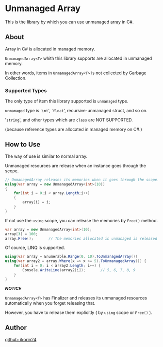 # Unmanaged Array

This is the library by which you can use unmanaged array in C#.

## About

Array in C# is allocated in managed memory.

```UnmanagedArray<T>``` whith this library supports are allocated in unmanaged memory.

In other words, items in ```UnmanagedArray<T>``` is not collected by Garbage Collection.

### Supported Types

The only type of item this library supported is ```unmanaged``` type.

```unmanaged``` type is '```int```', '```float```', recursive-unmanaged struct, and so on. 

'```string```', and other types which are ```class``` are NOT SUPPORTED.

(because reference types are allocated in managed memory on C#.)

## How to Use

The way of use is similar to normal array.

Unmanaged resources are release when an instance goes through the scope.

```cs
// UnmanagedArray releases its memories when it goes through the scope.
using(var array = new UnmanagedArray<int>(10))
{
    for(int i = 0;i < array.Length;i++)
    {
        array[i] = i;
    }
}
```

If not use the ```using``` scope, you can release the memories by ```Free()``` method.

```cs
var array = new UnmanagedArray<int>(10);
array[3] = 100;
array.Free();       // The memories allocated in unmanaged is released here.
```

Of cource, LINQ is supported.

```cs
using(var array = Enumerable.Range(0, 10).ToUnmanagedArray())
using(var array2 = array.Where(x => x >= 5).ToUnmanagedArray()) {
    for(int i = 0; i < array2.Length; i++) {
        Console.WriteLine(array2[i]);       // 5, 6, 7, 8, 9
    }
}
```

***NOTICE***

```UnmanagedArray<T>``` has Finalizer and releases its unmanaged resources automatically when you forget releasing that.

However, you have to release them explicitly ( by ```using``` scope or ```Free()``` ).


## Author

[github: ikorin24](https://github.com/ikorin24)
